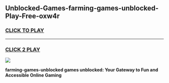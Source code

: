 
## Unblocked-Games-farming-games-unblocked-Play-Free-oxw4r
<h3>
<a href="https://premium76.site?title=farming-games-unblocked&ref=18A">CLICK TO PLAY</a></h3>
<hr>

<h3>
<a href="https://premium76.site?title=farming-games-unblocked&ref=18A">CLICK 2 PLAY</a>
  
</h3>

<a href="https://premium76.site?title=farming-games-unblocked&ref=18A"><img src="https://clearcache.store/games.png"></a>


**farming-games-unblocked games unblocked: Your Gateway to Fun and Accessible Online Gaming**
